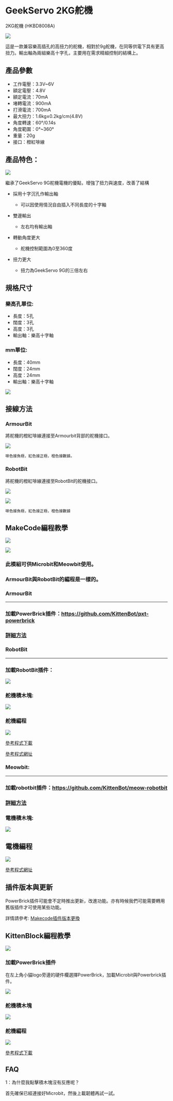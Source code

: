 # GeekServo 2KG舵機

2KG舵機 (HKBD8008A)

![](./images/image--003.png)

這是一款兼容樂高插孔的高扭力的舵機，相對於9g舵機，在同等供電下具有更高扭力。輸出軸為兩組樂高十字孔，主要用在需求精細控制的結構上。

## 產品參數

- 工作電壓：3.3V~6V
- 額定電壓：4.8V
- 額定電流：70mA
- 堵轉電流：900mA   
- 打滑電流：700mA
- 最大扭力：1.6kg±0.2kg/cm(4.8V)
- 角度轉速：60°/0.14s
- 角度範圍：0°~360°
- 重量：20g
- 接口：橙紅啡線

## 產品特色：

![](./images/2kg_1.jpg)

繼承了GeekServo 9G舵機電機的優點，增強了扭力與速度，改善了結構

- 採用十字沉孔作輸出軸
    - 可以因使用情況自由插入不同長度的十字軸
- 雙邊輸出
    - 左右均有輸出軸

- 轉動角度更大
    - 舵機控制範圍為0至360度

- 扭力更大
    - 扭力為GeekServo 9G的三倍左右

## 規格尺寸

### 樂高孔單位:

- 長度：5孔
- 闊度：3孔
- 高度：3孔
- 輸出軸：樂高十字軸

### mm單位:

- 長度：40mm
- 闊度：24mm
- 高度：24mm
- 輸出軸：樂高十字軸

![](./images/0111.png)

## 接線方法

### ArmourBit

將舵機的橙紅啡線連接至Armourbit背部的舵機接口。

![](./images/2kservoCon.jpg)

    啡色接負極，紅色接正極，橙色接數據。
    
### RobotBit

將舵機的橙紅啡線連接至RobotBit的舵機接口。

![](./images/2kservoConRB.jpg)

![](./images/2kservoConRB1.jpg)

    啡色接負極，紅色接正極，橙色接數據
    
## MakeCode編程教學

![](./images/mcbanner.png)

![](../meowbit/images/acbanner.png)

### 此模組可供Microbit和Meowbit使用。

### ArmourBit與RobotBit的編程是一樣的。

### ArmourBit

---

### 加載PowerBrick插件：https://github.com/KittenBot/pxt-powerbrick

### [詳細方法](../Makecode/powerBrickMC)

### RobotBit

---

### 加載RobotBit插件：

![](./images/robotbitExtension.png)

### 舵機積木塊:

![](./images/2kservoblocks.png)

### 舵機編程

![](./images/2kservocode.png)

[參考程式下載](https://bit.ly/M132kgGeekServoSampleCode)

[參考程式網址](https://makecode.microbit.org/_Fxq45rHFrD8s)

### Meowbit:

---

### 加載robotbit插件：https://github.com/KittenBot/meow-robotbit

### [詳細方法](../Makecode/powerBrickMC)

### 電機積木塊:

![](../motors/images/motorblocks.png)

## 電機編程

![](../motors/images/2kservocode_meow.png)

[參考程式網址](https://makecode.com/_2syJW2iFPUMx)

## 插件版本與更新

PowerBrick插件可能會不定時推出更新，改進功能。亦有時候我們可能需要轉用舊版插件才可使用某些功能。

詳情請參考: [Makecode插件版本更換](../Makecode/makecode_extensionUpdate)

## KittenBlock編程教學

![](./images/kbbanner.png)

### 加載PowerBrick插件

在左上角小貓logo旁邊的硬件欄選擇PowerBrick，加載Microbit與Powerbrick插件。

![](./images/addextension.png)

### 舵機積木塊

![](./images/2kkbservoblocks.png)

### 舵機編程

![](./images/2kkbservo.png)

[參考程式下載](https://bit.ly/M132kgGeekServoSampleCode)

## FAQ

1：為什麼我點擊積木塊沒有反應呢？

首先確保已經連接好Microbit，然後上載韌體再試一試。